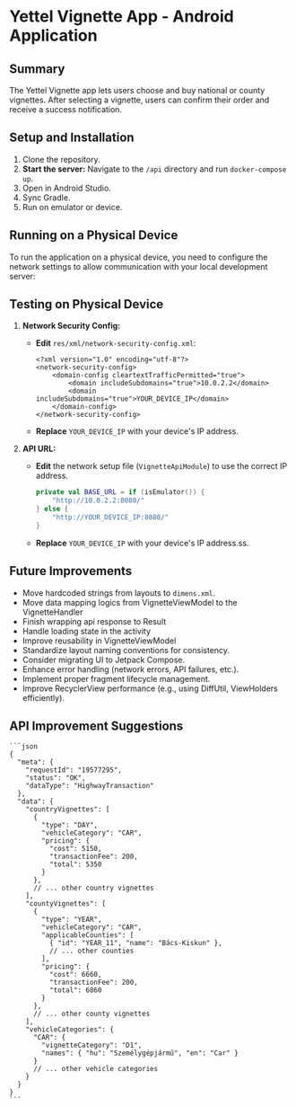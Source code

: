 # Yettel Vignette App - Android Application

## Summary

The Yettel Vignette app lets users choose and buy national or county vignettes. After selecting a vignette, users can confirm their order and receive a success notification.

## Setup and Installation

1.  Clone the repository.
2.  **Start the server:** Navigate to the `/api` directory and run `docker-compose up`.
3.  Open in Android Studio.
4.  Sync Gradle.
5.  Run on emulator or device.

## Running on a Physical Device

To run the application on a physical device, you need to configure the network settings to allow communication with your local development server:

## Testing on Physical Device

1.  **Network Security Config:**
    * **Edit** `res/xml/network-security-config.xml`:

        ```
        <?xml version="1.0" encoding="utf-8"?>
        <network-security-config>
            <domain-config cleartextTrafficPermitted="true">
                <domain includeSubdomains="true">10.0.2.2</domain>
                <domain includeSubdomains="true">YOUR_DEVICE_IP</domain>
            </domain-config>
        </network-security-config>
        ```

    * **Replace** `YOUR_DEVICE_IP` with your device's IP address.

2.  **API URL:**
    * **Edit** the network setup file (`VignetteApiModule`) to use the correct IP address.

        ```kotlin
        private val BASE_URL = if (isEmulator()) {
            "http://10.0.2.2:8080/"
        } else {
            "http://YOUR_DEVICE_IP:8080/"
        }
        ```

    * **Replace** `YOUR_DEVICE_IP` with your device's IP address.ss.

## Future Improvements

* Move hardcoded strings from layouts to `dimens.xml`.
* Move data mapping logics from VignetteViewModel to the VignetteHandler
* Finish wrapping api response to Result
* Handle loading state in the activity
* Improve reusability in VignetteViewModel
* Standardize layout naming conventions for consistency.
* Consider migrating UI to Jetpack Compose.
* Enhance error handling (network errors, API failures, etc.).
* Implement proper fragment lifecycle management.
* Improve RecyclerView performance (e.g., using DiffUtil, ViewHolders efficiently).

## API Improvement Suggestions

    ```json
    {
      "meta": {
        "requestId": "19577295",
        "status": "OK",
        "dataType": "HighwayTransaction"
      },
      "data": {
        "countryVignettes": [
          {
            "type": "DAY",
            "vehicleCategory": "CAR",
            "pricing": {
              "cost": 5150,
              "transactionFee": 200,
              "total": 5350
            }
          },
          // ... other country vignettes
        ],
        "countyVignettes": [
          {
            "type": "YEAR",
            "vehicleCategory": "CAR",
            "applicableCounties": [
              { "id": "YEAR_11", "name": "Bács-Kiskun" },
              // ... other counties
            ],
            "pricing": {
              "cost": 6660,
              "transactionFee": 200,
              "total": 6860
            }
          },
          // ... other county vignettes
        ],
        "vehicleCategories": {
          "CAR": {
            "vignetteCategory": "D1",
            "names": { "hu": "Személygépjármű", "en": "Car" }
          }
          // ... other vehicle categories
        }
      }
    }
    ```